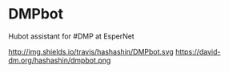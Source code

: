 DMPbot
======

Hubot assistant for #DMP at EsperNet

http://img.shields.io/travis/hashashin/DMPbot.svg
https://david-dm.org/hashashin/dmpbot.png
